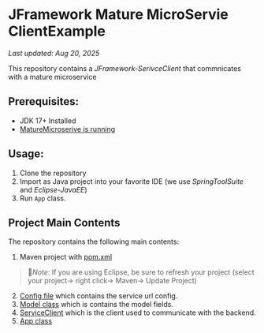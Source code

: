 # JFramework Mature MicroServie ClientExample
_Last updated: Aug 20, 2025_


This repository contains a _JFramework-SerivceClient_ that commnicates with a mature microservice

## Prerequisites:
- JDK 17+ Installed
- [MatureMicroserive is running](https://github.com/kiswanij/jk-framework-microservice-mature-example)

## Usage:
1. Clone the repository
2. Import as Java project into your favorite IDE (we use _SpringToolSuite_ and _Eclipse-JavaEE_)
3. Run `App` class.

## Project Main Contents 
The repository  contains the following main contents: 
1. Maven project with [pom.xml](pom.xml)
  > :page_facing_up:*Note*: If you are using Eclipse, be sure to refresh your project (select your project→ right click→ Maven→ Update Project)
2. [Config file](src/main/resources/config.properties) which contains the service url config.
3. [Model class](src/main/java/com/app/person/Model.java) which is contains the model fields.
4. [ServiceClient](src/main/java/com/app/person/ServiceClient.java) which is the client used to communicate with the backend. 
5. [App class](src/main/java/com/app/App.java)  

